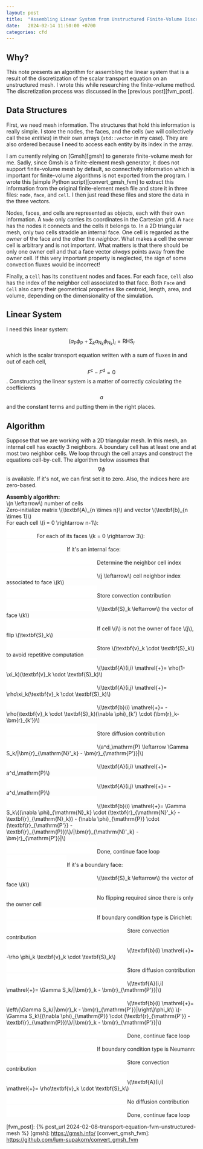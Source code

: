 ```yaml
---
layout: post
title:  "Assembling Linear System from Unstructured Finite-Volume Discretization"
date:   2024-02-14 11:50:00 +0700
categories: cfd
---
```

## Why?
This note presents an algorithm for assembling the linear system that is a result of the discretization of the scalar transport equation on an unstructured mesh. I wrote this while researching the finite-volume method. The discretization process was discussed in the [previous post][fvm_post].

## Data Structures
First, we need mesh information. The structures that hold this information is really simple. I store the nodes, the faces, and the cells (we will collectively call these *entities*) in their own arrays (`std::vector` in my case). They are also ordered because I need to access each entity by its index in the array.

I am currently relying on [Gmsh][gmsh] to generate finite-volume mesh for me. Sadly, since Gmsh is a finite-element mesh generator, it does not support finite-volume mesh by default, so connectivity information which is important for finite-volume algorithms is not exported from the program. I wrote this [simple Python script][convert_gmsh_fvm] to extract this information from the original finite-element mesh file and store it in three files: `node`, `face`, and `cell`. I then just read these files and store the data in the three vectors.

Nodes, faces, and cells are represented as objects, each with their own information. A `Node` only carries its coordinates in the Cartesian grid. A `Face` has the nodes it connects and the cells it belongs to. In a 2D triangular mesh, only two cells straddle an internal face. One cell is regarded as the *owner* of the face and the other the *neighbor*. What makes a cell the owner cell is arbitrary and is not important. What matters is that there should be only one owner cell and that a face vector *always* points away from the owner cell. If this very important property is neglected, the sign of some convection fluxes would be incorrect!

Finally, a `Cell` has its constituent nodes and faces. For each face, `Cell` also has the index of the neighbor cell associated to that face. Both `Face` and `Cell` also carry their geometrical properties like centroid, length, area, and volume, depending on the dimensionality of the simulation.

## Linear System
I need this linear system:

$$
\left(a_{\mathrm{P}}\phi_{\mathrm{P}} + \sum_k a_{\mathrm{N}_k}\phi_{\mathrm{N}_k}\right)_i = \mathrm{RHS}_i
$$

which is the scalar transport equation written with a sum of fluxes in and out of each cell, $$F^{\mathrm{c}} - F^{\mathrm{d}} = 0$$. Constructing the linear system is a matter of correctly calculating the coefficients $$a$$ and the constant terms and putting them in the right places.

## Algorithm
Suppose that we are working with a 2D triangular mesh. In this mesh, an internal cell has exactly 3 neighbors. A boundary cell has at least one and at most two neighbor cells. We loop through the cell arrays and construct the equations cell-by-cell. The algorithm below assumes that $$\nabla \phi$$ is available. If it's not, we can first set it to zero. Also, the indices here are zero-based.

<div class="post-box green">
<b>Assembly algorithm:</b><br>
\(n \leftarrow\) number of cells<br>
Zero-initialize matrix \(\textbf{A}_{n \times n}\) and vector \(\textbf{b}_{n \times 1}\)<br>
For each cell \(i = 0 \rightarrow n-1\):<br>
<img src="/images/indent.svg">For each of its faces \(k = 0 \rightarrow 3\):<br>
<img src="/images/indent2.svg">If it's an internal face:<br>
<img src="/images/indent3.svg"><span class="comment">Determine the neighbor cell index</span><br>
<img src="/images/indent3.svg">\(j \leftarrow\) cell neighbor index associated to face \(k\)<br>
<img src="/images/indent3.svg"><span class="comment">Store convection contribution</span><br>
<img src="/images/indent3.svg">\(\textbf{S}_k \leftarrow\) the vector of face \(k\)<br>
<img src="/images/indent3.svg">If cell \(i\) is not the owner of face \(j\), flip \(\textbf{S}_k\)<br>
<img src="/images/indent3.svg">Store \(\textbf{v}_k \cdot \textbf{S}_k\) to avoid repetitive computation<br>
<img src="/images/indent3.svg">\(\textbf{A}(i,i) \mathrel{+}= \rho(1-\xi_k)(\textbf{v}_k \cdot \textbf{S}_k)\)<br>
<img src="/images/indent3.svg">\(\textbf{A}(i,j) \mathrel{+}= \rho\xi_k(\textbf{v}_k \cdot \textbf{S}_k)\)<br>
<img src="/images/indent3.svg">\(\textbf{b}(i) \mathrel{+}= -\rho(\textbf{v}_k \cdot \textbf{S}_k)(\nabla \phi)_{k'} \cdot (\bm{r}_k-\bm{r}_{k'})\)<br>
<img src="/images/indent3.svg"><span class="comment">Store diffusion contribution</span><br>
<img src="/images/indent3.svg">\(a^d_\mathrm{P} \leftarrow \Gamma S_k/|\bm{r}_{\mathrm{N}'_k} - \bm{r}_{\mathrm{P'}}|\)<br>
<img src="/images/indent3.svg">\(\textbf{A}(i,i) \mathrel{+}= a^d_\mathrm{P}\)<br>
<img src="/images/indent3.svg">\(\textbf{A}(i,j) \mathrel{+}= -a^d_\mathrm{P}\)<br>
<img src="/images/indent3.svg">\(\textbf{b}(i) \mathrel{+}= \Gamma S_k\{(\nabla \phi)_{\mathrm{N}_k} \cdot (\textbf{r}_{\mathrm{N}'_k} - \textbf{r}_{\mathrm{N}_k}) - (\nabla \phi)_{\mathrm{P}} \cdot (\textbf{r}_{\mathrm{P'}} - \textbf{r}_{\mathrm{P}})\}/|\bm{r}_{\mathrm{N}'_k} - \bm{r}_{\mathrm{P'}}|\)<br>
<img src="/images/indent3.svg"><span class="comment">Done, continue face loop</span><br>
<img src="/images/indent2.svg">If it's a boundary face:<br>
<img src="/images/indent3.svg">\(\textbf{S}_k \leftarrow\) the vector of face \(k\)<br>
<img src="/images/indent3.svg">No flipping required since there is only the owner cell<br>
<img src="/images/indent3.svg">If boundary condition type is Dirichlet:<br>
<img src="/images/indent4.svg"><span class="comment">Store convection contribution</span><br>
<img src="/images/indent4.svg">\(\textbf{b}(i) \mathrel{+}= -\rho \phi_k \textbf{v}_k \cdot \textbf{S}_k\)<br>
<img src="/images/indent4.svg"><span class="comment">Store diffusion contribution</span><br>
<img src="/images/indent4.svg">\(\textbf{A}(i,i) \mathrel{+}= \Gamma S_k/|\bm{r}_k - \bm{r}_{\mathrm{P'}}|\)<br>
<img src="/images/indent4.svg">\(\textbf{b}(i) \mathrel{+}= \left\{\Gamma S_k/|\bm{r}_k - \bm{r}_{\mathrm{P'}}|\right\}\phi_k\) \(- \Gamma S_k\{(\nabla \phi)_{\mathrm{P}} \cdot (\textbf{r}_{\mathrm{P'}} - \textbf{r}_{\mathrm{P}})\}/|\bm{r}_k - \bm{r}_{\mathrm{P'}}|\)<br>
<img src="/images/indent4.svg"><span class="comment">Done, continue face loop</span><br>
<img src="/images/indent3.svg">If boundary condition type is Neumann:<br>
<img src="/images/indent4.svg"><span class="comment">Store convection contribution</span><br>
<img src="/images/indent4.svg">\(\textbf{A}(i,i) \mathrel{+}= \rho\textbf{v}_k \cdot \textbf{S}_k\)<br>
<img src="/images/indent4.svg"><span class="comment">No diffusion contribution</span><br>
<img src="/images/indent4.svg"><span class="comment">Done, continue face loop</span><br>
</div>

[fvm_post]: {% post_url 2024-02-08-transport-equation-fvm-unstructured-mesh %}
[gmsh]: https://gmsh.info/
[convert_gmsh_fvm]: https://github.com/lum-supakorn/convert_gmsh_fvm
